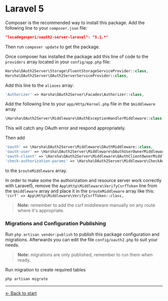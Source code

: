 # Laravel 5

Composer is the recommended way to install this package. Add the following line to your `composer.json` file:

```json
"lucadegasperi/oauth2-server-laravel": "5.1.*"
```

Then run `composer update` to get the package.

Once composer has installed the package add this line of code to the `providers` array located in your `config/app.php` file:
```php
Harsha\OAuth2Server\Storage\FluentStorageServiceProvider::class,
Harsha\OAuth2Server\OAuth2ServerServiceProvider::class,
```

Add this line to the `aliases` array:
```php
'Authorizer' => Harsha\OAuth2Server\Facades\Authorizer::class,
```

Add the following line to your `app/Http/Kernel.php` file in the `$middleware` array
```php
\Harsha\OAuth2Server\Middleware\OAuthExceptionHandlerMiddleware::class,
```
This will catch any OAuth error and respond appropriately.

Then add
```php
'oauth' => \Harsha\OAuth2Server\Middleware\OAuthMiddleware::class,
'oauth-user' => \Harsha\OAuth2Server\Middleware\OAuthUserOwnerMiddleware::class,
'oauth-client' => \Harsha\OAuth2Server\Middleware\OAuthClientOwnerMiddleware::class,
'check-authorization-params' => \Harsha\OAuth2Server\Middleware\CheckAuthCodeRequestMiddleware::class,
```
to the `$routeMiddleware` array.

In order to make some the authorization and resource server work correctly with Laravel5, remove the `App\Http\Middleware\VerifyCsrfToken` line from the `$middleware` array and place it in the `$routeMiddleware` array like this: `'csrf' => App\Http\Middleware\VerifyCsrfToken::class,`

> **Note:** remember to add the csrf middleware manually on any route where it's appropriate.

### Migrations and Configuration Publishing
Run `php artisan vendor:publish` to publish this package configuration and migrations. Afterwards you can edit the file `config/oauth2.php` to suit your needs.

> **Note:** migrations are only published, remember to run them when ready.

Run migration to create required tables

```bash
php artisan migrate
```

---

[&larr; Back to start](../README.md)
